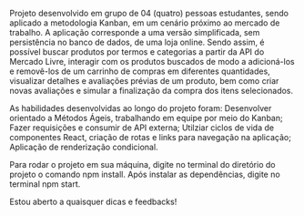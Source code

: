   Projeto desenvolvido em grupo de 04 (quatro) pessoas estudantes, sendo aplicado a metodologia Kanban, em um cenário próximo ao mercado de trabalho. A aplicação corresponde a uma versão simplificada, sem persistência no banco de dados, de uma loja online. Sendo assim, é possível buscar produtos por termos e categorias a partir da API do Mercado Livre, interagir com os produtos buscados de modo a adicioná-los e removê-los de um carrinho de compras em diferentes quantidades, visualizar detalhes e avaliações prévias de um produto, bem como criar novas avaliações e simular a finalização da compra dos itens selecionados.
  
  As habilidades desenvolvidas ao longo do projeto foram: Desenvolver orientado a Métodos Ágeis, trabalhando em equipe por meio do Kanban; Fazer requisições e consumir de API externa; Utilziar ciclos de vida de componentes React, criação de rotas e links para navegação na aplicação; Aplicação de renderização condicional.
  
   Para rodar o projeto em sua máquina, digite no terminal do diretório do projeto o comando npm install. Após instalar as dependências, digite no terminal npm start.
   
   Estou aberto a quaisquer dicas e feedbacks!
